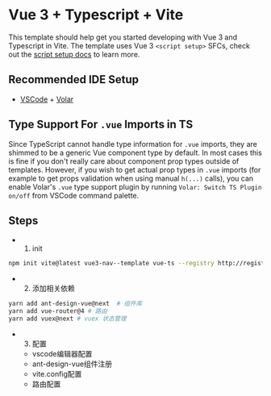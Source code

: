 # Vue 3 + Typescript + Vite

This template should help get you started developing with Vue 3 and Typescript in Vite. The template uses Vue 3 `<script setup>` SFCs, check out the [script setup docs](https://v3.vuejs.org/api/sfc-script-setup.html#sfc-script-setup) to learn more.

## Recommended IDE Setup

- [VSCode](https://code.visualstudio.com/) + [Volar](https://marketplace.visualstudio.com/items?itemName=johnsoncodehk.volar)

## Type Support For `.vue` Imports in TS

Since TypeScript cannot handle type information for `.vue` imports, they are shimmed to be a generic Vue component type by default. In most cases this is fine if you don't really care about component prop types outside of templates. However, if you wish to get actual prop types in `.vue` imports (for example to get props validation when using manual `h(...)` calls), you can enable Volar's `.vue` type support plugin by running `Volar: Switch TS Plugin on/off` from VSCode command palette.

## Steps
- 1. init
```bash
npm init vite@latest vue3-nav--template vue-ts --registry http://registry.npm.taobao.org
```  

- 2. 添加相关依赖
```bash
yarn add ant-design-vue@next  # 组件库
yarn add vue-router@4 # 路由
yarn add vuex@next # vuex 状态管理
```

- 3. 配置
  - vscode编辑器配置
  - ant-design-vue组件注册
  - vite.config配置
  - 路由配置
